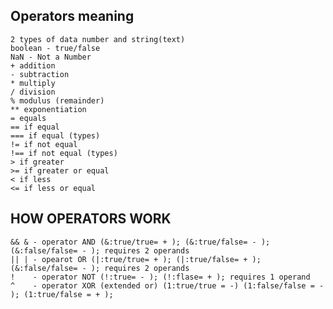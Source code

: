 ## Operators meaning 
    2 types of data number and string(text)
    boolean - true/false
    NaN - Not a Number
    + addition
    - subtraction
    * multiply
    / division
    % modulus (remainder)
    ** exponentiation
    = equals 
    == if equal
    === if equal (types)
    != if not equal
    !== if not equal (types)
    > if greater 
    >= if greater or equal
    < if less
    <= if less or equal
## HOW OPERATORS WORK
    && & - operator AND (&:true/true= + ); (&:true/false= - ); (&:false/false= - ); requires 2 operands
    || | - opearot OR (|:true/true= + ); (|:true/false= + ); (&:false/false= - ); requires 2 operands
    !    - operator NOT (!:true= - ); (!:flase= + ); requires 1 operand
    ^    - operator XOR (extended or) (1:true/true = -) (1:false/false = - ); (1:true/false = + );